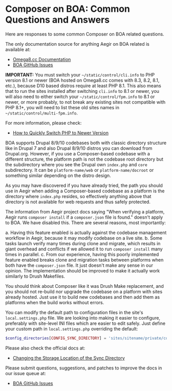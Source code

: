
# Composer on BOA: Common Questions and Answers

Here are responses to some common Composer on BOA related questions.

The only documentation source for anything Aegir on BOA related is available at:
- [Omega8.cc Documentation](https://learn.omega8.cc)
- [BOA GitHub Issues](https://github.com/omega8cc/boa/issues?utf8=✓&q=is%3Aissue+composer)

**IMPORTANT:** You must switch your `~/static/control/cli.info` to PHP version 8.1 or newer (BOA hosted on Omega8.cc comes with 8.3, 8.2, 8.1, etc.), because D10 based distros require at least PHP 8.1. This also means that to run the sites installed after switching `cli.info` to 8.1 or newer, you will also need to either switch your `~/static/control/fpm.info` to 8.1 or newer, or more probably, to not break any existing sites not compatible with PHP 8.1+, you will need to list these old sites names in `~/static/control/multi-fpm.info`.

For more information, please check:
- [How to Quickly Switch PHP to Newer Version](https://learn.omega8.cc/how-to-quickly-switch-php-to-newer-version-330)

BOA supports Drupal 8/9/10 codebases both with classic directory structure like in Drupal 7 and also Drupal 8/9/10 distros you can download from Drupal.org. However, if you use a Composer-based codebase with a different structure, the platform path is not the codebase root directory but the subdirectory where you see the Drupal own `index.php` and `core` subdirectory. It can be `platform-name/web` or `platform-name/docroot` or something similar depending on the distro design.

As you may have discovered if you have already tried, the path you should use in Aegir when adding a Composer-based codebase as a platform is the directory where `index.php` resides, so effectively anything above that directory is not available for web requests and thus safely protected.

The information from Aegir project docs saying "When verifying a platform, Aegir runs `composer install` if a `composer.json` file is found." doesn't apply to BOA. We have disabled this. There are several reasons, most importantly:

a. Having this feature enabled is actually against the codebase management workflow in Aegir, because it may modify codebase on a live site.
b. Some tasks launch verify many times during clone and migrate, which results in giant overhead and conflicts if we allowed it to run `composer install` many times in parallel.
c. From our experience, having this poorly implemented feature enabled breaks clone and migration tasks between platforms when both have the `composer.json` file. It just doesn't make any sense in our opinion. The implementation should be improved to make it actually work similarly to Drush Makefiles.

You should think about Composer like it was Drush Make replacement, and you should not re-build nor upgrade the codebase on a platform with sites already hosted. Just use it to build new codebases and then add them as platforms when the build works without errors.

You can modify the default path to configuration files in the site's `local.settings.php` file. We are looking into making it easier to configure, preferably with site-level INI files which are easier to edit safely. Just define your custom path in `local.settings.php` overriding the default:

```php
$config_directories[CONFIG_SYNC_DIRECTORY] = 'sites/sitename/private/config/sync';
```

Please also check the official docs at:
- [Changing the Storage Location of the Sync Directory](https://www.drupal.org/docs/8/configuration-management/changing-the-storage-location-of-the-sync-directory)

Please submit questions, suggestions, and patches to improve the docs in our issue queue at:
- [BOA GitHub Issues](https://github.com/omega8cc/boa/issues)
